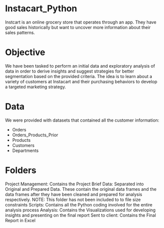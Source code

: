 # Instacart_Python
Instcart is an online grocery store that operates through an app. They have good sales historically but want to uncover more information about their sales patterns.

# Objective
We have been tasked to perform an initial data and exploratory analysis of data in order to derive insights and suggest strategies for better segmentation based on the provided criteria. The idea is to learn about a variety of customers at Instacart and their purchasing behaviors to develop a targeted marketing strategy.

# Data
We were provided with datasets that contained all the customer information:

- Orders
- Orders_Products_Prior
- Products
- Customers
- Departments

# Folders
Project Management: Contains the Project Brief
Data: Separated into Original and Prepared Data. These contain the original data frames and the data frames after they have been cleaned and prepared for analysis respectively. NOTE: This folder has not been included to to file size constraints
Scripts: Contains all the Python coding involved for the entire analysis process
Analysis: Contains the Visualizations used for developing insights and presenting on the final report
Sent to client: Contains the Final Report in Excel

